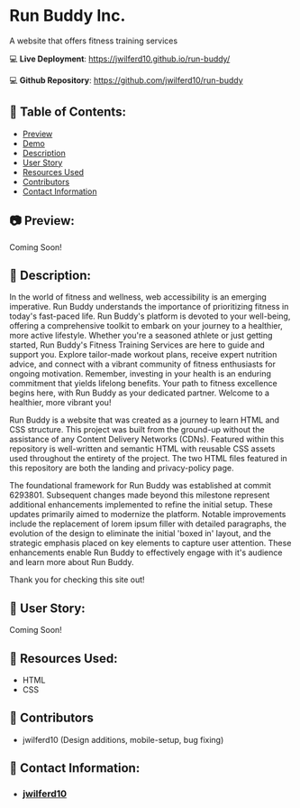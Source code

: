 # Run Buddy Inc.
A website that offers fitness training services

:computer: **Live Deployment**: https://jwilferd10.github.io/run-buddy/

:computer: **Github Repository**: https://github.com/jwilferd10/run-buddy

## :open_file_folder: Table of Contents:
  - [Preview](#camera-preview)
  - [Demo](#movie_camera-demo)
  - [Description](#wave-description)
  - [User Story](#book-user-story)
  - [Resources Used](#floppy_disk-resources-used)
  - [Contributors](#paperclip-contributors)
  - [Contact Information](#e-mail-contact-information)

## :camera: Preview:
Coming Soon!

## :wave: Description: 
In the world of fitness and wellness, web accessibility is an emerging imperative. Run Buddy understands the importance of prioritizing fitness in today's fast-paced life. Run Buddy's platform is devoted to your well-being, offering a comprehensive toolkit to embark on your journey to a healthier, more active lifestyle. Whether you're a seasoned athlete or just getting started, Run Buddy's Fitness Training Services are here to guide and support you. Explore tailor-made workout plans, receive expert nutrition advice, and connect with a vibrant community of fitness enthusiasts for ongoing motivation. Remember, investing in your health is an enduring commitment that yields lifelong benefits. Your path to fitness excellence begins here, with Run Buddy as your dedicated partner. Welcome to a healthier, more vibrant you!

Run Buddy is a website that was created as a journey to learn HTML and CSS structure. This project was built from the ground-up without the assistance of any Content Delivery Networks (CDNs). Featured within this repository is well-written and semantic HTML with reusable CSS assets used throughout the entirety of the project. The two HTML files featured in this repository are both the landing and privacy-policy page.

The foundational framework for Run Buddy was established at commit 6293801. Subsequent changes made beyond this milestone represent additional enhancements implemented to refine the initial setup. These updates primarily aimed to modernize the platform. Notable improvements include the replacement of lorem ipsum filler with detailed paragraphs, the evolution of the design to eliminate the initial 'boxed in' layout, and the strategic emphasis placed on key elements to capture user attention. These enhancements enable Run Buddy to effectively engage with it's audience and learn more about Run Buddy. 

Thank you for checking this site out!

## :book: User Story:
Coming Soon!

## :floppy_disk: Resources Used:
- HTML
- CSS

## :paperclip: Contributors
- jwilferd10 (Design additions, mobile-setup, bug fixing) 
  
## :e-mail: Contact Information:
- ### [jwilferd10](https://github.com/jwilferd10)